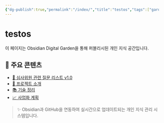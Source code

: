 ```yaml
---
{"dg-publish":true,"permalink":"/index/","title":"testos","tags":["gardenEntry"]}
---
```



# testos

이 페이지는 Obsidian Digital Garden을 통해 퍼블리시된 개인 지식 공간입니다.

## 📌 주요 콘텐츠

- [📝 심사위원 관련 질문 리스트 v1.0](문서/심사위원_관련_질문_리스트_v_1.0)
- [📂 프로젝트 소개]()
- [📚 기술 정리]()
- [📈 사업화 계획]()

> ✨ Obsidian과 GitHub을 연동하여 실시간으로 업데이트되는 개인 지식 관리 시스템입니다.
